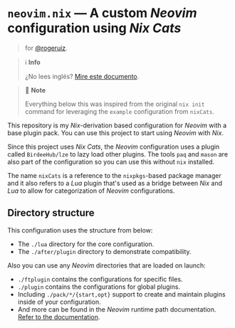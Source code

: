 # `neovim.nix` — A custom _Neovim_ configuration using _Nix Cats_

> for [@rogeruiz][rsr].

> ℹ️ **Info**
>
> ¿No lees inglés? [Mire este documento][es].

> 📝 **Note**
>
> Everything below this was inspired from the original `nix init` command for
> leveraging the `example` configuration from `nixCats`.

This repository is my _Nix_-derivation based configuration for _Neovim_ with a
base plugin pack. You can use this project to start using _Neovim_ with _Nix_.

Since this project uses _Nix Cats_, the _Neovim_ configuration uses a plugin
called `BirdeeHub/lze` to lazy load other plugins. The tools `paq` and `mason`
are also part of the configuration so you can use this without `nix` installed.

The name `nixCats` is a reference to the `nixpkgs`-based package manager and
it also refers to a _Lua_ plugin that's used as a bridge between _Nix_ and _Lua_
to allow for categorization of _Neovim_ configurations.

## Directory structure

This configuration uses the structure from below:

- The `./lua` directory for the core configuration.
- The `./after/plugin` directory to demonstrate compatibility.

Also you can use any _Neovim_ directories that are loaded on launch:

- `./ftplugin` contains the configurations for specific files.
- `./plugin` contains the configurations for global plugins.
- Including `./pack/*/{start,opt}` support to create and maintain plugins inside
  of your configuration.
- And more can be found in the _Neovim_ runtime path documentation.
  [Refer to the documentation][doc].

[doc]: https://neovim.io/doc/user/options.html#'rtp'
[es]: https://git.sr.ht/~rogeruiz/neovim.nix/tree/main/README.md
[rsr]: https://rog.gr/
